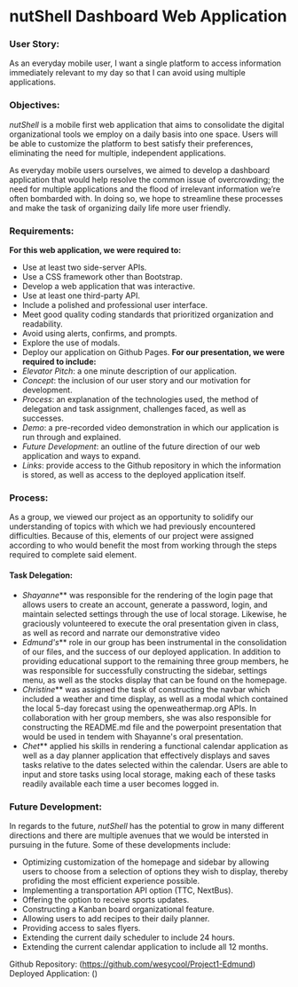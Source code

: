 # nutShell Dashboard Web Application

### User Story:
As an everyday mobile user, I want a single platform to access information immediately relevant to my day so that I can avoid using multiple applications.
### Objectives:
*nutShell* is a mobile first web application that aims to consolidate the digital organizational tools we employ on a daily basis into one space. Users will be able to customize the platform to best satisfy their preferences, eliminating the need for multiple, independent applications. 

As everyday mobile users ourselves, we aimed to develop a dashboard application that would help resolve the common issue of overcrowding; the need for multiple applications and the flood of irrelevant information we’re often bombarded with. In doing so, we hope to streamline these processes and make the task of organizing daily life more user friendly.

### Requirements:
**For this web application, we were required to:**
* Use at least two side-server APIs.
* Use a CSS framework other than Bootstrap.
* Develop a web application that was interactive.
* Use at least one third-party API.
* Include a polished and professional user interface.
* Meet good quality coding standards that prioritized organization and readability.
* Avoid using alerts, confirms, and prompts.
* Explore the use of modals.
* Deploy our application on Github Pages.
**For our presentation, we were required to include:**
* *Elevator Pitch*: a one minute description of our application.
* *Concept*: the inclusion of our user story and our motivation for development.
* *Process*: an explanation of the technologies used, the method of delegation and task assignment, challenges faced, as well as successes.
* *Demo*: a pre-recorded video demonstration in which our application is run through and explained.
* *Future Development*: an outline of the future direction of our web application and ways to expand.
* *Links*: provide access to the Github repository in which the information is stored, as well as access to the deployed application itself. 
### Process:
As a group, we viewed our project as an opportunity to solidify our understanding of topics with which we had previously encountered difficulties. Because of this, elements of our project were assigned according to who would benefit the most from working through the steps required to complete said element. 

#### **Task Delegation:** ####
* _Shayanne_** was responsible for the rendering of the login page that allows users to create an account, generate a password, login, and maintain selected settings through the use of local storage. Likewise, he graciously volunteered to execute the oral presentation given in class, as well as record and narrate our demonstrative video
* _Edmund's_** role in our group has been instrumental in the consolidation of our files, and the success of our deployed application. In addition to providing educational support to the remaining three group members, he was responsible for successfully constructing the sidebar, settings menu, as well as the stocks display that can be found on the homepage. 
* _Christine_** was assigned the task of constructing the navbar which included a weather and time display, as well as a modal which contained the local 5-day forecast using the openweathermap.org APIs. In collaboration with her group members, she was also responsible for constructing the README.md file and the powerpoint presentation that would be used in tendem with Shayanne's oral presentation.
* _Chet_** applied his skills in rendering a functional calendar application as well as a day planner application that effectively displays and saves tasks relative to the dates selected within the calendar. Users are able to input and store tasks using local storage, making each of these tasks readily available each time a user becomes logged in.

### Future Development:
In regards to the future, *nutShell* has the potential to grow in many different directions and there are multiple avenues that we would be intersted in pursuing in the future. Some of these developments include:
* Optimizing customization of the homepage and sidebar by allowing users to choose from a selection of options they wish to display, thereby profiding the most efficient experience possible. 
* Implementing a transportation API option (TTC, NextBus).
* Offering the option to receive sports updates.
* Constructing a Kanban board organizational feature.
* Allowing users to add recipes to their daily planner. 
* Providing access to sales flyers.
* Extending the current daily scheduler to include 24 hours.
* Extending the current calendar application to include all 12 months.


Github Repository: (https://github.com/wesycool/Project1-Edmund)
Deployed Application: ()